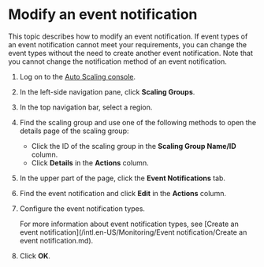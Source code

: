 # Modify an event notification

This topic describes how to modify an event notification. If event types of an event notification cannot meet your requirements, you can change the event types without the need to create another event notification. Note that you cannot change the notification method of an event notification.

1.  Log on to the [Auto Scaling console](https://essnew.console.aliyun.com/).

2.  In the left-side navigation pane, click **Scaling Groups**.

3.  In the top navigation bar, select a region.

4.  Find the scaling group and use one of the following methods to open the details page of the scaling group:

    -   Click the ID of the scaling group in the **Scaling Group Name/ID** column.
    -   Click **Details** in the **Actions** column.
5.  In the upper part of the page, click the **Event Notifications** tab.

6.  Find the event notification and click **Edit** in the **Actions** column.

7.  Configure the event notification types.

    For more information about event notification types, see [Create an event notification](/intl.en-US/Monitoring/Event notification/Create an event notification.md).

8.  Click **OK**.


